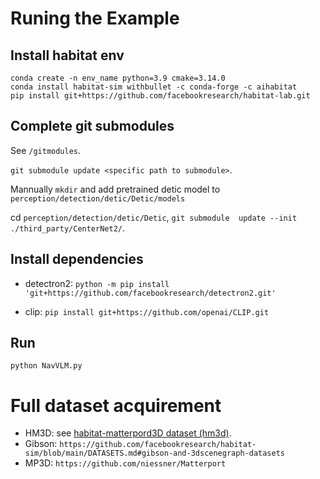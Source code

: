 # Runing the Example
## Install habitat env
```
conda create -n env_name python=3.9 cmake=3.14.0
conda install habitat-sim withbullet -c conda-forge -c aihabitat
pip install git+https://github.com/facebookresearch/habitat-lab.git
```


## Complete git submodules
See ``/gitmodules``.

``git submodule update <specific path to submodule>``.

Mannually ``mkdir`` and add pretrained detic model to ``perception/detection/detic/Detic/models``

cd ``perception/detection/detic/Detic``, ``git submodule  update --init ./third_party/CenterNet2/``.

## Install dependencies
- detectron2: 
``python -m pip install 'git+https://github.com/facebookresearch/detectron2.git'``

- clip:
``pip install git+https://github.com/openai/CLIP.git``

## Run
``python NavVLM.py``

# Full dataset acquirement
- HM3D: see [habitat-matterpord3D dataset (hm3d)](https://aihabitat.org/datasets/hm3d/).
- Gibson: ``https://github.com/facebookresearch/habitat-sim/blob/main/DATASETS.md#gibson-and-3dscenegraph-datasets``
- MP3D: ``https://github.com/niessner/Matterport``